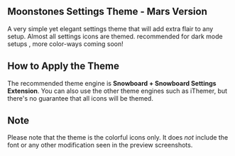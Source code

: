 Moonstones Settings Theme - Mars Version
----------------------------------------

A very simple yet elegant settings theme that will add extra flair to any setup. Almost all settings icons are themed. recommended for dark mode setups , more color-ways coming soon!

How to Apply the Theme
----------------------

The recommended theme engine is **Snowboard + Snowboard Settings Extension**. You can also use the other theme engines such as iThemer, but there's no guarantee that all icons will be themed.

Note
----

Please note that the theme is the colorful icons only. It does *not* include the font or any other modification seen in the preview screenshots.

